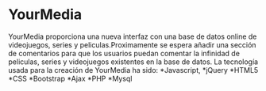 # YourMedia
YourMedia proporciona una nueva interfaz con una base de datos online de videojuegos, series y peliculas.Proximamente se espera añadir una sección
de comentarios para que los usuarios puedan comentar la infinidad de peliculas, series y videojuegos existentes en la base de datos.
La tecnología usada para la creación de YourMedia ha sido:
*Javascript, 
*jQuery
*HTML5
*CSS
*Bootstrap
*Ajax
*PHP
*Mysql
